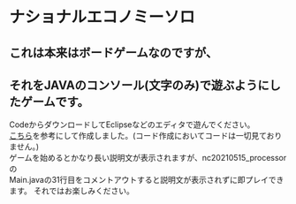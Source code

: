 # ナショナルエコノミーソロ
## これは本来はボードゲームなのですが、  
## それをJAVAのコンソール(文字のみ)で遊ぶようにしたゲームです。  
CodeからダウンロードしてEclipseなどのエディタで遊んでください。  
[こちら](http://rev84.github.io/NationalEconomySolo/)を参考にして作成しました。(コード作成においてコードは一切見ておりません。)  
ゲームを始めるとかなり長い説明文が表示されますが、nc20210515_processorの  
Main.javaの31行目をコメントアウトすると説明文が表示されずに即プレイできます。  それではお楽しみください。
